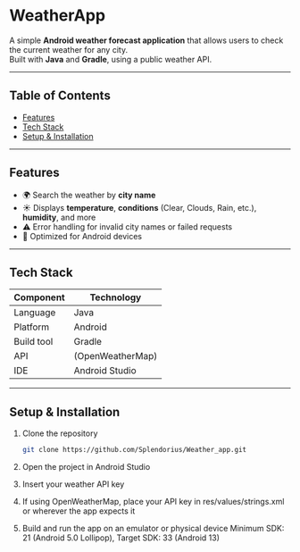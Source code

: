 # WeatherApp

A simple **Android weather forecast application** that allows users to check the current weather for any city.  
Built with **Java** and **Gradle**, using a public weather API.

---

## Table of Contents

- [Features](#features)  
- [Tech Stack](#tech-stack)  
- [Setup & Installation](#setup--installation)  

---

## Features

- 🌍 Search the weather by **city name**  
- ☀️ Displays **temperature**, **conditions** (Clear, Clouds, Rain, etc.), **humidity**, and more  
- ⚠️ Error handling for invalid city names or failed requests  
- 📱 Optimized for Android devices  

---

## Tech Stack

| Component | Technology |
|-----------|------------|
| Language | Java |
| Platform | Android |
| Build tool | Gradle |
| API | (OpenWeatherMap) |
| IDE | Android Studio |

---

## Setup & Installation

1. Clone the repository  
   ```bash
   git clone https://github.com/Splendorius/Weather_app.git

2. Open the project in Android Studio

3. Insert your weather API key

4. If using OpenWeatherMap, place your API key in res/values/strings.xml or wherever the app expects it

5. Build and run the app on an emulator or physical device
Minimum SDK: 21 (Android 5.0 Lollipop), Target SDK: 33 (Android 13)
